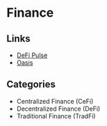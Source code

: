 # Finance

## Links

- [DeFi Pulse](https://defipulse.com/)
- [Oasis](https://oasis.app/)

## Categories

- Centralized Finance (CeFi)
- Decentralized Finance (DeFi)
- Traditional Finance (TradFi)
